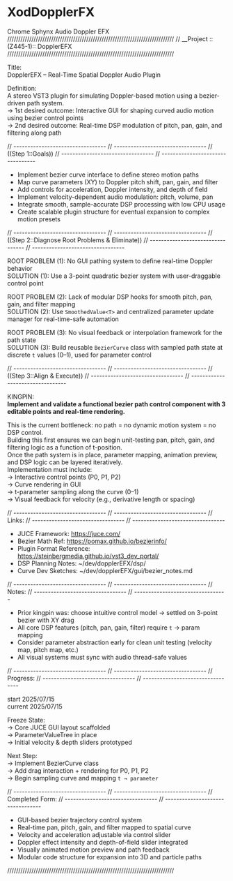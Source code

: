 # XodDopplerFX
Chrome Sphynx Audio Doppler EFX 
////////////////////////////////////////////////////////////////////////////
// __Project ::(Z445-1):: DopplerEFX                                    
////////////////////////////////////////////////////////////////////////////

Title:  
DopplerEFX – Real-Time Spatial Doppler Audio Plugin

Definition:  
A stereo VST3 plugin for simulating Doppler-based motion using a bezier-driven path system.  
→ 1st desired outcome: Interactive GUI for shaping curved audio motion using bezier control points  
→ 2nd desired outcome: Real-time DSP modulation of pitch, pan, gain, and filtering along path  

// *---------------------------------*
// *---------------------------------*
// ((Step 1::Goals))
// *---------------------------------*
// *---------------------------------*

* Implement bezier curve interface to define stereo motion paths  
* Map curve parameters (XY) to Doppler pitch shift, pan, gain, and filter  
* Add controls for acceleration, Doppler intensity, and depth of field  
* Implement velocity-dependent audio modulation: pitch, volume, pan  
* Integrate smooth, sample-accurate DSP processing with low CPU usage  
* Create scalable plugin structure for eventual expansion to complex motion presets  

// *---------------------------------*
// *---------------------------------*
// ((Step 2::Diagnose Root Problems & Eliminate))
// *---------------------------------*
// *---------------------------------*

ROOT PROBLEM (1): No GUI pathing system to define real-time Doppler behavior  
SOLUTION (1): Use a 3-point quadratic bezier system with user-draggable control point

ROOT PROBLEM (2): Lack of modular DSP hooks for smooth pitch, pan, gain, and filter mapping  
SOLUTION (2): Use `SmoothedValue<T>` and centralized parameter update manager for real-time-safe automation  

ROOT PROBLEM (3): No visual feedback or interpolation framework for the path state  
SOLUTION (3): Build reusable `BezierCurve` class with sampled path state at discrete `t` values (0–1), used for parameter control  

// *---------------------------------*
// *---------------------------------*
// ((Step 3::Align & Execute))
// *---------------------------------*
// *---------------------------------*

KINGPIN:  
**Implement and validate a functional bezier path control component with 3 editable points and real-time rendering.**

This is the current bottleneck: no path = no dynamic motion system = no DSP control.  
Building this first ensures we can begin unit-testing pan, pitch, gain, and filtering logic as a function of t-position.  
Once the path system is in place, parameter mapping, animation preview, and DSP logic can be layered iteratively.  
Implementation must include:  
→ Interactive control points (P0, P1, P2)  
→ Curve rendering in GUI  
→ t-parameter sampling along the curve (0–1)  
→ Visual feedback for velocity (e.g., derivative length or spacing)

// *---------------------------------*
// *---------------------------------*
// Links:
// *---------------------------------*
// *---------------------------------*

* JUCE Framework: https://juce.com/  
* Bezier Math Ref: https://pomax.github.io/bezierinfo/  
* Plugin Format Reference: https://steinbergmedia.github.io/vst3_dev_portal/  
* DSP Planning Notes: ~/dev/dopplerEFX/dsp/  
* Curve Dev Sketches: ~/dev/dopplerEFX/gui/bezier_notes.md  

// *---------------------------------*
// *---------------------------------*
// Notes:
// *---------------------------------*
// *---------------------------------*

* Prior kingpin was: choose intuitive control model → settled on 3-point bezier with XY drag  
* All core DSP features (pitch, pan, gain, filter) require `t` → param mapping  
* Consider parameter abstraction early for clean unit testing (velocity map, pitch map, etc.)  
* All visual systems must sync with audio thread-safe values  

// *---------------------------------*
// *---------------------------------*
// Progress:
// *---------------------------------*
// *---------------------------------*

start 2025/07/15  
current 2025/07/15  

Freeze State:  
→ Core JUCE GUI layout scaffolded  
→ ParameterValueTree in place  
→ Initial velocity & depth sliders prototyped  

Next Step:  
→ Implement BezierCurve class  
→ Add drag interaction + rendering for P0, P1, P2  
→ Begin sampling curve and mapping `t → parameter`  

// *---------------------------------*
// *---------------------------------*
// Completed Form:
// *---------------------------------*
// *---------------------------------*

* GUI-based bezier trajectory control system  
* Real-time pan, pitch, gain, and filter mapped to spatial curve  
* Velocity and acceleration adjustable via control slider  
* Doppler effect intensity and depth-of-field slider integrated  
* Visually animated motion preview and path feedback  
* Modular code structure for expansion into 3D and particle paths

////////////////////////////////////////////////////////////////////////////
